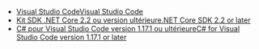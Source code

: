 * [<span data-ttu-id="a8cc9-101">Visual Studio Code</span><span class="sxs-lookup"><span data-stu-id="a8cc9-101">Visual Studio Code</span></span>](https://code.visualstudio.com/download)
* [<span data-ttu-id="a8cc9-102">Kit SDK .NET Core 2.2 ou version ultérieure</span><span class="sxs-lookup"><span data-stu-id="a8cc9-102">.NET Core SDK 2.2 or later</span></span>](https://www.microsoft.com/net/download/all)
* [<span data-ttu-id="a8cc9-103">C# pour Visual Studio Code version 1.17.1 ou ultérieure</span><span class="sxs-lookup"><span data-stu-id="a8cc9-103">C# for Visual Studio Code version 1.17.1 or later</span></span>](https://marketplace.visualstudio.com/items?itemName=ms-vscode.csharp)